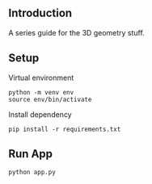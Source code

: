 ## Introduction

A series guide for the 3D geometry stuff.

## Setup

Virtual environment

```
python -m venv env
source env/bin/activate
```

Install dependency

```
pip install -r requirements.txt
```

## Run App

```
python app.py
```
